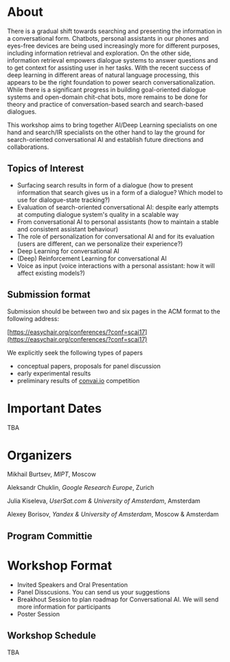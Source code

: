 # About
There is a gradual shift towards searching and  presenting the information in a conversational form. Chatbots, personal assistants in our phones and eyes-free devices are being used increasingly more for different purposes, including information retrieval and exploration. On the other side, information retrieval empowers dialogue systems to answer questions and to get context for assisting user in her tasks.  With the recent success of deep learning in different areas of natural language processing, this appears to be the right foundation to power search conversationalization.
While there is a significant progress in building goal-oriented dialogue systems and open-domain chit-chat bots, more remains to be done for theory and practice of conversation-based search and search-based dialogues.

This workshop aims to bring together AI/Deep Learning specialists on one hand and search/IR specialists on the other hand to lay the ground for search-oriented conversational AI and establish future directions and collaborations.

## Topics of Interest
  *  Surfacing search results in form of a dialogue (how to present information that search gives us in a form of a dialogue? Which model to use for dialogue-state tracking?)
  * Evaluation of search-oriented conversational AI: despite early attempts at
 computing dialogue system's quality in a scalable way
  * From conversational AI to personal assistants (how to maintain a stable and consistent assistant behaviour)
  *  The role of personalization for conversational AI and for its evaluation (users are different, can we personalize their experience?)
  * Deep Learning for conversational AI
  *  (Deep) Reinforcement Learning for conversational AI 
  * Voice as input (voice interactions with a personal assistant: how it will affect existing models?)
  
## Submission format
Submission should be between two and six pages in the ACM format to the following address:
 
[https://easychair.org/conferences/?conf=scai17](https://easychair.org/conferences/?conf=scai17)
 
We explicitly seek the following types of papers
  * conceptual papers, proposals for panel discussion 
  * early experimental results
  * preliminary results of [convai.io](http://convai.io) competition
  
# Important Dates
TBA

# Organizers
Mikhail Burtsev, *MIPT*, Moscow

Aleksandr Chuklin, *Google Research Europe*, Zurich

Julia Kiseleva, *UserSat.com & University of Amsterdam*, Amsterdam

Alexey Borisov, *Yandex & University of Amsterdam*, Moscow & Amsterdam

## Program Committie

# Workshop Format
  * Invited Speakers and Oral Presentation
  * Panel Disscusions. You can send us your suggestions 
  * Breakhout Session to plan roadmap for Conversational AI. We will send more information for participants
  * Poster Session 

## Workshop Schedule
TBA

